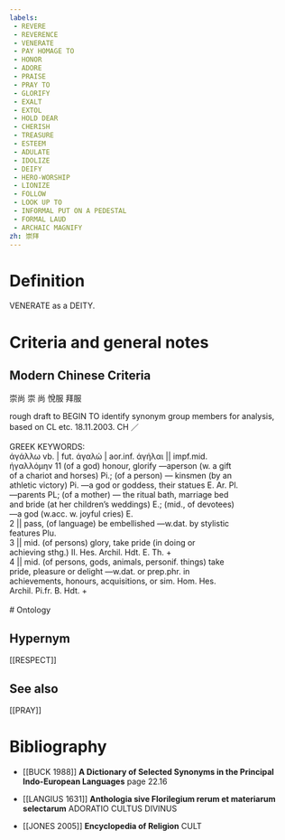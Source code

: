 ```yaml
---
labels: 
 - REVERE
 - REVERENCE
 - VENERATE
 - PAY HOMAGE TO
 - HONOR
 - ADORE
 - PRAISE
 - PRAY TO
 - GLORIFY
 - EXALT
 - EXTOL
 - HOLD DEAR
 - CHERISH
 - TREASURE
 - ESTEEM
 - ADULATE
 - IDOLIZE
 - DEIFY
 - HERO-WORSHIP
 - LIONIZE
 - FOLLOW
 - LOOK UP TO
 - INFORMAL PUT ON A PEDESTAL
 - FORMAL LAUD
 - ARCHAIC MAGNIFY
zh: 崇拜 
---
```


# Definition
VENERATE as a DEITY.
# Criteria and general notes
## Modern Chinese Criteria
崇尚
崇
尚
悅服
拜服
<div>rough draft to BEGIN TO identify synonym group members for analysis, based on CL etc. 18.11.2003. CH ／</div><div><br></div><div>GREEK KEYWORDS:</div><div>άγάλλω vb. | fut. άγαλώ | aor.inf. άγήλαι || impf.mid.<br>ήγαλλόμην 11 (of a god) honour, glorify —aperson (w. a gift<br>of a chariot and horses) Pi.; (of a person) — kinsmen (by an<br>athletic victory) Pi. —a god or goddess, their statues E. Ar. Pl.<br>—parents PL; (of a mother) — the ritual bath, marriage bed<br>and bride (at her children’s weddings) E.; (mid., of devotees)<br>—a god (w.acc. w. joyful cries) E.<br>2 || pass, (of language) be embellished —w.dat. by stylistic<br>features Plu.<br>3 || mid. (of persons) glory, take pride (in doing or<br>achieving sthg.) II. Hes. Archil. Hdt. E. Th. +<br>4 || mid. (of persons, gods, animals, personif. things) take<br>pride, pleasure or delight —w.dat. or prep.phr. in<br>achievements, honours, acquisitions, or sim. Hom. Hes.<br>Archil. Pi.fr. B. Hdt. +<br></div><br>
# Ontology

## Hypernym
[[RESPECT]]
## See also
[[PRAY]]
# Bibliography
- [[BUCK 1988]]
**A Dictionary of Selected Synonyms in the Principal Indo-European Languages** page 22.16

- [[LANGIUS 1631]]
**Anthologia sive Florilegium rerum et materiarum selectarum** 
ADORATIO
CULTUS DIVINUS
- [[JONES 2005]]
**Encyclopedia of Religion** 
CULT